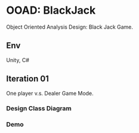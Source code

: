 # OOAD: BlackJack
Object Oriented Analysis Design: Black Jack Game.
## Env
Unity, C#
## Iteration 01
One player v.s. Dealer Game Mode.
### Design Class Diagram
### Demo